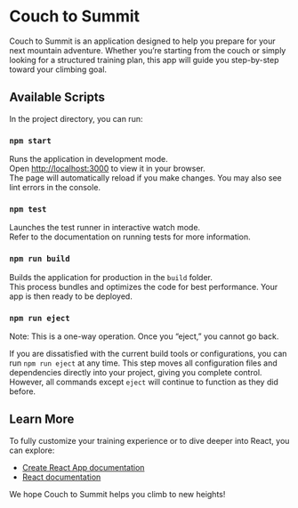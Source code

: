 # Couch to Summit

Couch to Summit is an application designed to help you prepare for your next mountain adventure. Whether you’re starting from the couch or simply looking for a structured training plan, this app will guide you step-by-step toward your climbing goal.

## Available Scripts

In the project directory, you can run:

### `npm start`

Runs the application in development mode.  
Open [http://localhost:3000](http://localhost:3000) to view it in your browser.  
The page will automatically reload if you make changes. You may also see lint errors in the console.

### `npm test`

Launches the test runner in interactive watch mode.  
Refer to the documentation on running tests for more information.

### `npm run build`

Builds the application for production in the `build` folder.  
This process bundles and optimizes the code for best performance. Your app is then ready to be deployed.

### `npm run eject`

Note: This is a one-way operation. Once you “eject,” you cannot go back.

If you are dissatisfied with the current build tools or configurations, you can run `npm run eject` at any time. This step moves all configuration files and dependencies directly into your project, giving you complete control. However, all commands except `eject` will continue to function as they did before.

## Learn More

To fully customize your training experience or to dive deeper into React, you can explore:

- [Create React App documentation](https://facebook.github.io/create-react-app/docs/getting-started)
- [React documentation](https://reactjs.org/)

We hope Couch to Summit helps you climb to new heights!
